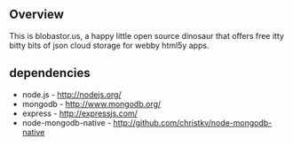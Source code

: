 ## Overview

This is blobastor.us, a happy little open source dinosaur that offers
free itty bitty bits of json cloud storage for webby html5y apps.

## dependencies

* node.js - http://nodejs.org/
* mongodb - http://www.mongodb.org/
* express - http://expressjs.com/
* node-mongodb-native - http://github.com/christkv/node-mongodb-native
